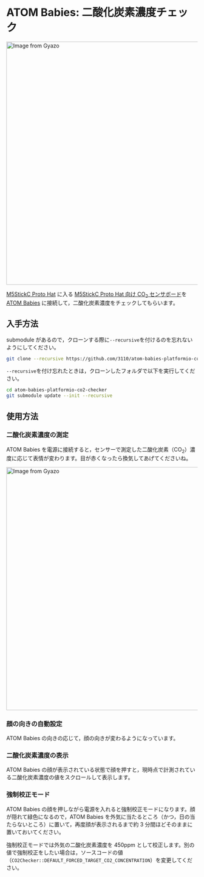 # ATOM Babies: 二酸化炭素濃度チェック

<a href="https://gyazo.com/78703d4c5b78e80e5e16b9ceb2aba170"><img src="https://i.gyazo.com/78703d4c5b78e80e5e16b9ceb2aba170.jpg" alt="Image from Gyazo" width="640"/></a>

[M5StickC Proto Hat](https://shop.m5stack.com/products/m5stickc-proto-hat) に入る [M5StickC Proto Hat 向け CO<sub>2</sub> センサボード](https://mktechlab.net/co2-sensor-board-scd4x/)を[ATOM Babies](https://github.com/3110/atom-babies-arduino) に接続して，二酸化炭素濃度をチェックしてもらいます。

## 入手方法

submodule があるので，クローンする際に`--recursive`を付けるのを忘れないようにしてください。

```bash
git clone --recursive https://github.com/3110/atom-babies-platformio-co2-checker
```

`--recursive`を付け忘れたときは，クローンしたフォルダで以下を実行してください。

```bash
cd atom-babies-platformio-co2-checker
git submodule update --init --recursive
```

## 使用方法

### 二酸化炭素濃度の測定

ATOM Babies を電源に接続すると，センサーで測定した二酸化炭素（CO<sub>2</sub>）濃度に応じて表情が変わります。目が赤くなったら換気してあげてくださいね。

<a href="https://gyazo.com/5952d07fde8e08046e9b6952194bbf80"><img src="https://i.gyazo.com/5952d07fde8e08046e9b6952194bbf80.png" alt="Image from Gyazo" width="640"/></a>

### 顔の向きの自動設定

ATOM Babies の向きの応じて，顔の向きが変わるようになっています。

### 二酸化炭素濃度の表示

ATOM Babies の顔が表示されている状態で顔を押すと，現時点で計測されている二酸化炭素濃度の値をスクロールして表示します。

### 強制校正モード

ATOM Babies の顔を押しながら電源を入れると強制校正モードになります。顔が隠れて緑色になるので，ATOM Babies を外気に当たるところ（かつ，日の当たらないところ）に置いて，再度顔が表示されるまで約 3 分間ほどそのままに置いておいてください。

強制校正モードでは外気の二酸化炭素濃度を 450ppm として校正します。別の値で強制校正をしたい場合は，ソースコードの値（`CO2Checker::DEFAULT_FORCED_TARGET_CO2_CONCENTRATION`）を変更してください。
